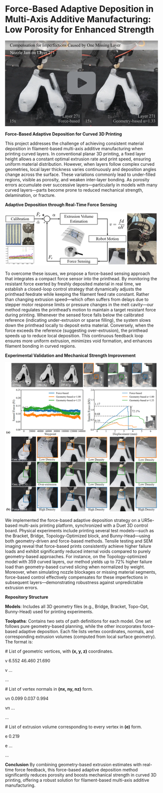 # Force-Based Adaptive Deposition in Multi-Axis Additive Manufacturing: Low Porosity for Enhanced Strength

[![Watch the video](./video_cover.png)](https://youtu.be/i_Gpd3_gRxA)

**Force-Based Adaptive Deposition for Curved 3D Printing**

This project addresses the challenge of achieving consistent material deposition in filament-based multi-axis additive manufacturing when printing curved layers. In conventional planar 3D printing, a fixed layer height allows a constant optimal extrusion rate and print speed, ensuring uniform material distribution. However, when layers follow complex curved geometries, local layer thickness varies continuously and deposition angles change across the surface. These variations commonly lead to under-filled regions, visible as porosity, and weaken inter-layer bonding. As porosity errors accumulate over successive layers—particularly in models with many curved layers—parts become prone to reduced mechanical strength, delamination, or fracture.

**Adaptive Deposition through Real-Time Force Sensing**

![Pipeline Figure](Figure_pipline.png)

To overcome these issues, we propose a force-based sensing approach that integrates a compact force sensor into the printhead. By monitoring the resistant force exerted by freshly deposited material in real time, we establish a closed-loop control strategy that dynamically adjusts the printhead feedrate while keeping the filament feed rate constant. Rather than changing extrusion speed—which often suffers from delays due to stepper motor response limits or pressure changes in the melt cavity—our method regulates the printhead’s motion to maintain a target resistant force during printing. Whenever the sensed force falls below the calibrated reference (indicating under-extrusion or sparse filling), the system slows down the printhead locally to deposit extra material. Conversely, when the force exceeds the reference (suggesting over-extrusion), the printhead speeds up to reduce local deposition. This continuous feedback loop ensures more uniform extrusion, minimizes void formation, and enhances filament bonding in curved regions.

**Experimental Validation and Mechanical Strength Improvement**

![Pipeline Figure](Figure_topopt.png)

We implemented the force-based adaptive deposition strategy on a UR5e-based multi-axis printing platform, synchronized with a Duet 3D control board. Physical experiments include printing several test models—such as the Bracket, Bridge, Topology-Optimized block, and Bunny-Head—using both geometry-driven and force-based methods. Tensile testing and SEM imaging reveal that force-based prints consistently achieve higher failure loads and exhibit significantly reduced internal voids compared to purely geometry-based approaches. For instance, on the Topology-optimized model with 359 curved layers, our method yields up to 72% higher failure load than geometry-based curved slicing when normalized by weight. Moreover, when simulating nozzle blockages or missing material segments, force-based control effectively compensates for these imperfections in subsequent layers—demonstrating robustness against unpredictable extrusion errors.

**Repository Structure** 

**Models**: Includes all 3D geometry files (e.g., Bridge, Bracket, Topo-Opt, Bunny-Head) used for printing experiments.

**Toolpaths**: Contains two sets of path definitions for each model. One set follows pure geometry-based planning, while the other incorporates force-based adaptive deposition. Each file lists vertex coordinates, normals, and corresponding extrusion volumes (computed from local surface geometry). The format is:

\# List of geometric vertices, with **(x, y, z)** coordinates.

v 6.552 	46.460 	21.690

v ...

...

\# List of vertex normals in **(nx, ny, nz)** form.

vn 0.099 	0.037 	0.994

vn ...

...

\# List of extrusion volume corresponding to every vertex in **(e)** form.

e 0.219

e ...

...

**Conclusion**
By combining geometry-based extrusion estimates with real-time force feedback, this force-based adaptive deposition method significantly reduces porosity and boosts mechanical strength in curved 3D printing, offering a robust solution for filament-based multi-axis additive manufacturing.


